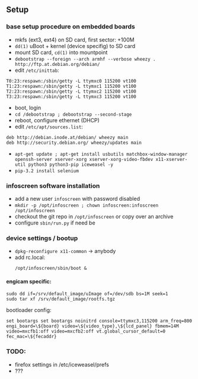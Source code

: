 ## Setup

### base setup procedure on embedded boards

 - mkfs (ext3, ext4) on SD card, first sector: +100M
 - `dd(1)` uBoot + kernel (device specifig) to SD card
 - mount SD card, `cd(1)` into mountpoint
 - `debootstrap --foreign --arch armhf --verbose wheezy . http://ftp.at.debian.org/debian/`
 - edit `/etc/inittab`:
```
T0:23:respawn:/sbin/getty -L ttymxc0 115200 vt100
T1:23:respawn:/sbin/getty -L ttymxc1 115200 vt100
T2:23:respawn:/sbin/getty -L ttymxc2 115200 vt100
T3:23:respawn:/sbin/getty -L ttymxc3 115200 vt100
```
 - boot, login
 - `cd /debootstrap ; debootstrap --second-stage`
 - reboot, configure ethernet (DHCP)
 - edit `/etc/apt/sources.list`:
```
deb http://debian.inode.at/debian/ wheezy main
deb http://security.debian.org/ wheezy/updates main
```
 - `apt-get update ; apt-get install usbutils matchbox-window-manager openssh-server xserver-xorg xserver-xorg-video-fbdev x11-xserver-util python3 python3-pip iceweasel -y`
 - `pip-3.2 install selenium`

### infoscreen software installation
 - add a new user `infoscreen` with password disabled
 - `mkdir -p /opt/infoscreen ; chown infoscreen:infoscreen
   /opt/infoscreen`
 - checkout the git repo in `/opt/infoscreen` or copy over an archive
 - configure `sbin/run.py` if need be

### device settings / bootup

 - `dpkg-reconfigure x11-common` -> anybody
 - add rc.local:
   ```
   /opt/infoscreen/sbin/boot &
   ```

#### engicam specific:
```
sudo dd if=/srv/default_image/uImage of=/dev/sdb bs=1M seek=1
sudo tar xf /srv/default_image/rootfs.tgz
```

bootloader config:
```
set bootargs set bootargs noinitrd console=ttymxc3,115200 arm_freq=800 engi_board=\${board} video=\${video_type},\${lcd_panel} fbmem=14M video=mxcfb1:off video=mxcfb2:off vt.global_cursor_default=0 fec_mac=\${fecaddr}
```


### TODO:

 - firefox settings in /etc/iceweasel/prefs
 - ???
